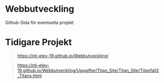 # Webbutveckling
Github-Sida för eventuella projekt

# Tidigare Projekt

  >https://nti-elev-19.github.io/Webbutveckling/

  >https://nti-elev-19.github.io/Webbutveckling/Uppgifter/Titan_Site/Titan_Site/Titanfall2_Titans.html

